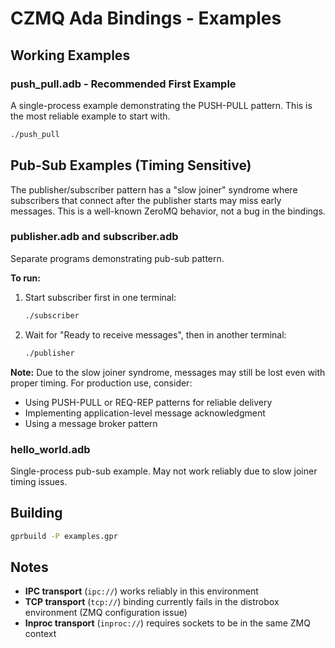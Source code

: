 # CZMQ Ada Bindings - Examples

## Working Examples

### push_pull.adb - Recommended First Example
A single-process example demonstrating the PUSH-PULL pattern. This is the most reliable example to start with.

```bash
./push_pull
```

## Pub-Sub Examples (Timing Sensitive)

The publisher/subscriber pattern has a "slow joiner" syndrome where subscribers that connect after the publisher starts may miss early messages. This is a well-known ZeroMQ behavior, not a bug in the bindings.

### publisher.adb and subscriber.adb
Separate programs demonstrating pub-sub pattern.

**To run:**
1. Start subscriber first in one terminal:
   ```bash
   ./subscriber
   ```

2. Wait for "Ready to receive messages", then in another terminal:
   ```bash
   ./publisher
   ```

**Note:** Due to the slow joiner syndrome, messages may still be lost even with proper timing. For production use, consider:
- Using PUSH-PULL or REQ-REP patterns for reliable delivery
- Implementing application-level message acknowledgment
- Using a message broker pattern

### hello_world.adb
Single-process pub-sub example. May not work reliably due to slow joiner timing issues.

## Building

```bash
gprbuild -P examples.gpr
```

## Notes

- **IPC transport** (`ipc://`) works reliably in this environment
- **TCP transport** (`tcp://`) binding currently fails in the distrobox environment (ZMQ configuration issue)
- **Inproc transport** (`inproc://`) requires sockets to be in the same ZMQ context
